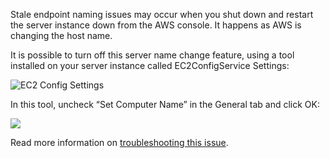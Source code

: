 <!--
title: "Configuring AWS For NServiceBus"
tags: 
-->
Stale endpoint naming issues may occur when you shut down and restart the server instance down from the AWS console. It happens as AWS is changing the host name.

It is possible to turn off this server name change feature, using a tool installed on your server instance called EC2ConfigService Settings:

![EC2 Config Settings](https://particular.blob.core.windows.net/media/Default/images/EC2ConfigSettings.png)

In this tool, uncheck “Set Computer Name” in the General tab and click OK:

![](https://particular.blob.core.windows.net/media/Default/images/EC2ServiceProperties.png)

Read more information on [troubleshooting this issue](http://christer.dk/post/NServiceBus-on-Amazon-EC2-voodoo.aspx).

